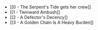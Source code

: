 - [[0 - The Serpent's Tide gets her crew]]
- [[1 - Twinward Ambush]]
- [[2 - A Defector's Decency]]
- [[3 - A Golden Chain Is A Heavy Burden]]
